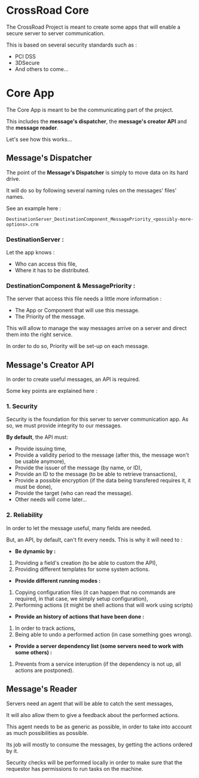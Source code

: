 # CrossRoad Core

The CrossRoad Project is meant to create some apps that will enable a secure server to server communication.

This is based on several security standards such as : 

* PCI DSS
* 3DSecure
* And others to come...

# Core App 

The Core App is meant to be the communicating part of the project.

This includes the **message's dispatcher**, the **message's creator API** and the **message reader**.

Let's see how this works...

## Message's Dispatcher

The point of the **Message's Dispatcher** is simply to move data on its hard drive. 

It will do so by following several naming rules on the messages' files' names. 

See an example here : 

```
DestinationServer_DestinationComponent_MessagePriority_<possibly-more-options>.crm
```
### DestinationServer :

Let the app knows :

*  Who can access this file,
*  Where it has to be distributed. 

### __DestinationComponent & MessagePriority :__

The server that access this file needs a little more information : 

*  The App or Component that will use this message. 
*  The Priority of the message.

This will allow to manage the way messages arrive on a server and direct them into the right service. 

In order to do so, Priority will be set-up on each message. 

## Message's Creator API 

In order to create useful messages, an API is required. 

Some key points are explained here : 

### 1. Security

Security is the foundation for this server to server communication app. As so, we must provide integrity to our messages.

**By default**, the API must: 

*  Provide issuing time,
*  Provide a validity period to the message (after this, the message won't be usable anymore),
*  Provide the issuer of the message (by name, or ID),
*  Provide an ID to the message (to be able to retrieve transactions),
*  Provide a possible encryption (if the data being transfered requires it, it must be done),
*  Provide the target (who can read the message).
*  Other needs will come later...

### 2. Reliability

In order to let the message useful, many fields are needed.

But, an API, by default, can't fit every needs. This is why it will need to :

* __Be dynamic by :__
1. Providing a field's creation (to be able to custom the API),
2. Providing different templates for some system actions.
* __Provide different running modes :__
1. Copying configuration files (it can happen that no commands are required, in that case, we simply setup configuration),
2. Performing actions (it might be shell actions that will work using scripts)
* __Provide an history of actions that have been done :__
1. In order to track actions,
2. Being able to undo a performed action (in case something goes wrong).
* __Provide a server dependency list (some servers need to work with some others) :__
1. Prevents from a service interuption (if the dependency is not up, all actions are postponed).



## Message's Reader

Servers need an agent that will be able to catch the sent messages, 

It will also allow them to give a feedback about the performed actions.

This agent needs to be as generic as possible, in order to take into account as much possibilities as possible.

Its job will mostly to consume the messages, by getting the actions ordered by it. 

Security checks will be performed locally in order to make sure that the requestor has permissions to run tasks on the machine.


